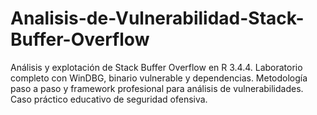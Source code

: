 # Analisis-de-Vulnerabilidad-Stack-Buffer-Overflow
Análisis y explotación de Stack Buffer Overflow en R 3.4.4. Laboratorio completo con WinDBG, binario vulnerable y dependencias. Metodología paso a paso y framework profesional para análisis de vulnerabilidades. Caso práctico educativo de seguridad ofensiva.
